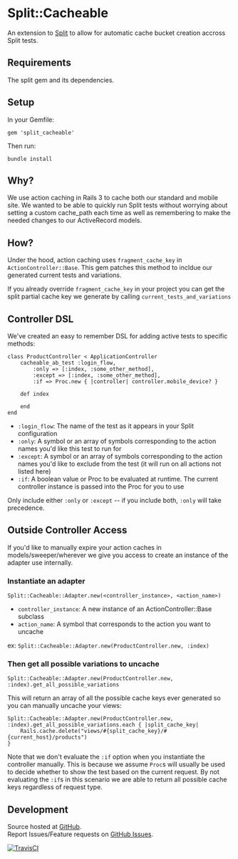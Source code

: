 # Split::Cacheable

An extension to [Split](http://github.com/andrew/split) to allow for automatic cache bucket creation accross Split tests.

## Requirements

The split gem and its dependencies.

## Setup

In your Gemfile:

    gem 'split_cacheable'

Then run:

    bundle install

## Why?

We use action caching in Rails 3 to cache both our standard and mobile site. We wanted to be able to quickly run Split tests without worrying about setting a custom cache_path each time as well as remembering to make the needed changes to our ActiveRecord models. 

## How? 

Under the hood, action caching uses `fragment_cache_key` in `ActionController::Base`. This gem patches this method to incldue our generated current tests and variations. 

If you already override `fragment_cache_key` in your project you can get the split partial cache key we generate by calling `current_tests_and_variations`

## Controller DSL

We've created an easy to remember DSL for adding active tests to specific methods:

```
class ProductController < ApplicationController
    cacheable_ab_test :login_flow,
        :only => [:index, :some_other_method], 
        :except => [:index, :some_other_method], 
        :if => Proc.new { |controller| controller.mobile_device? }
        
    def index
    
    end
end
```

* `:login_flow`: The name of the test as it appears in your Split configuration
* `:only`: A symbol or an array of symbols corresponding to the action names you'd like this test to run for
* `:except`: A symbol or an array of symbols corresponding to the action names you'd like to exclude from the test (it will run on all actions not listed here)
* `:if`: A boolean value or Proc to be evaluated at runtime. The current controller instance is passed into the Proc for you to use

Only include either `:only` or `:except` -- if you include both, `:only` will take precedence.

## Outside Controller Access

If you'd like to manually expire your action caches in models/sweeper/wherever we give you access to create an instance of the adapter use internally.

### Instantiate an adapter

`Split::Cacheable::Adapter.new(<controller_instance>, <action_name>)`

* `controller_instance`: A new instance of an ActionController::Base subclass
* `action_name`: A symbol that corresponds to the action you want to uncache

ex: `Split::Cacheable::Adapter.new(ProductController.new, :index)`

### Then get all possible variations to uncache

`Split::Cacheable::Adapter.new(ProductController.new, :index).get_all_possible_variations`

This will return an array of all the possible cache keys ever generated so you can manually uncache your views:

```
Split::Cacheable::Adapter.new(ProductController.new, :index).get_all_possible_variations.each { |split_cache_key|
    Rails.cache.delete("views/#{split_cache_key}/#{current_host}/products")
}
```

Note that we don't evaluate the `:if` option when you instantiate the controller manually. This is because we assume `Proc`s will usually be used to decide whether to show the test based on the current request. By not evaluating the `:if`s in this scenario we are able to return all possible cache keys regardless of request type. 

## Development

Source hosted at [GitHub](http://github.com/harrystech/split_cacheable).<br>
Report Issues/Feature requests on [GitHub Issues](http://github.com/harrystech/split_cacheable/issues).

[![TravisCI](https://travis-ci.org/harrystech/split_cacheable.png)](https://travis-ci.org/harrystech/split_cacheable)
